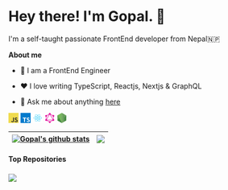 # Hey there! I'm Gopal. 👋

I'm a self-taught passionate FrontEnd developer from Nepal🇳🇵

**About me**

- 💼 I am a FrontEnd Engineer

- ❤️ I love writing TypeScript, Reactjs, Nextjs & GraphQL

- 💬 Ask me about anything [here](https://github.com/gopaladhikari/gopaladhikari/issues)

<code><img height="20" alt="javascript" src="https://raw.githubusercontent.com/github/explore/80688e429a7d4ef2fca1e82350fe8e3517d3494d/topics/javascript/javascript.png"></code>
<code><img height="20" alt="typescript" src="https://raw.githubusercontent.com/github/explore/80688e429a7d4ef2fca1e82350fe8e3517d3494d/topics/typescript/typescript.png"></code>
<code><img height="20" alt="react" src="https://raw.githubusercontent.com/github/explore/80688e429a7d4ef2fca1e82350fe8e3517d3494d/topics/react/react.png"></code>
<code><img height="20" alt="graphql" src="https://raw.githubusercontent.com/github/explore/5c058a388828bb5fde0bcafd4bc867b5bb3f26f3/topics/graphql/graphql.png"></code>
<code><img height="20" alt="nodejs" src="https://raw.githubusercontent.com/github/explore/80688e429a7d4ef2fca1e82350fe8e3517d3494d/topics/nodejs/nodejs.png"></code>

| <a href="https://github.com/gopaladhikari/github-readme-stats"><img align="center" src="https://github-readme-stats.vercel.app/api?username=gopaladhikari&show_icons=true&include_all_commits=true&theme=buefy&hide_border=true" alt="Gopal's github stats" /></a> | <a href="https://github.com/gopaladhikari/github-readme-stats"><img align="center" src="https://github-readme-stats.vercel.app/api/top-langs/?username=gopaladhikari&layout=compact&theme=buefy&hide_border=true" /></a> |
| ------------------------------------------------------------------------------------------------------------------------------------------------------------------------------------------------------------------------------------------------------------------ | ------------------------------------------------------------------------------------------------------------------------------------------------------------------------------------------------------------------------ |

#### Top Repositories

<a href="https://github.com/gopaladhikari/github-readme-stats">
  <img align="center" src="https://github-readme-stats.vercel.app/api/pin/?username=anuraghazra&repo=github-readme-stats&theme=buefy" />
</a>
